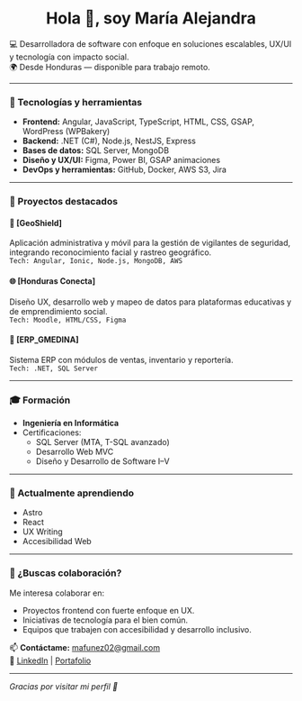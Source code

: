 <h1 align="center">Hola 👋, soy María Alejandra </h1>

💻 Desarrolladora de software con enfoque en soluciones escalables, UX/UI y tecnología con impacto social.  
🌍 Desde Honduras — disponible para trabajo remoto.

---

### 🚀 Tecnologías y herramientas
- **Frontend:** Angular, JavaScript, TypeScript, HTML, CSS, GSAP, WordPress (WPBakery)
- **Backend:** .NET (C#), Node.js, NestJS, Express
- **Bases de datos:** SQL Server, MongoDB
- **Diseño y UX/UI:** Figma, Power BI, GSAP animaciones
- **DevOps y herramientas:** GitHub, Docker, AWS S3, Jira

---

### 📌 Proyectos destacados

#### 🔐 [GeoShield]
Aplicación administrativa y móvil para la gestión de vigilantes de seguridad, integrando reconocimiento facial y rastreo geográfico.  
`Tech: Angular, Ionic, Node.js, MongoDB, AWS`

#### 🌐 [Honduras Conecta]
Diseño UX, desarrollo web y mapeo de datos para plataformas educativas y de emprendimiento social.  
`Tech: Moodle, HTML/CSS, Figma`

#### 💼 [ERP_GMEDINA]
Sistema ERP con módulos de ventas, inventario y reportería.  
`Tech: .NET, SQL Server`

---

### 🎓 Formación
- **Ingeniería en Informática** 
- Certificaciones:
  - SQL Server (MTA, T-SQL avanzado)
  - Desarrollo Web MVC
  - Diseño y Desarrollo de Software I–V

---

### 🌱 Actualmente aprendiendo
- Astro
- React
- UX Writing
- Accesibilidad Web

---

### 🤝 ¿Buscas colaboración?
Me interesa colaborar en:
- Proyectos frontend con fuerte enfoque en UX.
- Iniciativas de tecnología para el bien común.
- Equipos que trabajen con accesibilidad y desarrollo inclusivo.

📫 **Contáctame:** mafunez02@gmail.com  
🔗 [LinkedIn](https://www.linkedin.com/in/mfunez/) | [Portafolio](https://portfolio-mafp.netlify.app/#)

---

_Gracias por visitar mi perfil 🤍_
